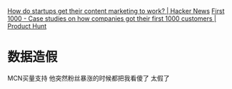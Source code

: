[How do startups get their content marketing to work? | Hacker News](https://news.ycombinator.com/item?id=19661475)
[First 1000 - Case studies on how companies got their first 1000 customers | Product Hunt](https://www.producthunt.com/posts/first-1000)

# 数据造假
MCN买量支持 他突然粉丝暴涨的时候都把我看傻了 太假了